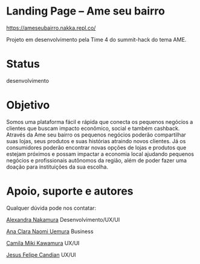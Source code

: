 # Landing Page – Ame seu bairro

https://ameseubairro.nakka.repl.co/

Projeto em desenvolvimento pela Time 4 do summit-hack do tema AME. 

# Status
desenvolvimento

# Objetivo
Somos uma plataforma fácil e rápida que conecta os pequenos negócios a clientes que buscam impacto econômico, social e também cashback. Através da  Ame seu bairro os pequenos negócios poderão compartilhar suas lojas, seus produtos e suas histórias atraindo novos clientes. Já os consumidores poderão encontrar novas opções de lojas e produtos que estejam próximos e possam impactar a economia local ajudando pequenos negócios e profissionais autônomos da região, além de poder fazer uma doação para instituições da sua escolha.


# Apoio, suporte e autores
Qualquer dúvida pode nos contatar:

[Alexandra Nakamura](https://www.linkedin.com/in/alexandra-nakamura/)
Desenvolvimento/UX/UI

[Ana Clara Naomi Uemura](https://www.linkedin.com/in/acnuemura/)
Business

[Camila Miki Kawamura](https://www.linkedin.com/in/camilamikikawamura/)
UX/UI

[Jesus Felipe Candian](https://www.linkedin.com/in/felipecandian/)
UX/UI
